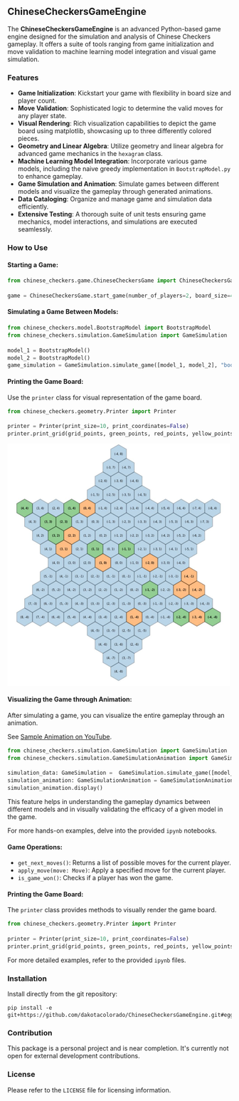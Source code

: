 ## ChineseCheckersGameEngine

The **ChineseCheckersGameEngine** is an advanced Python-based game engine designed for the simulation and analysis of Chinese Checkers gameplay. It offers a suite of tools ranging from game initialization and move validation to machine learning model integration and visual game simulation.

### Features

- **Game Initialization**: Kickstart your game with flexibility in board size and player count.
- **Move Validation**: Sophisticated logic to determine the valid moves for any player state.
- **Visual Rendering**: Rich visualization capabilities to depict the game board using matplotlib, showcasing up to three differently colored pieces.
- **Geometry and Linear Algebra**: Utilize geometry and linear algebra for advanced game mechanics in the `hexagram` class.
- **Machine Learning Model Integration**: Incorporate various game models, including the naive greedy implementation in `BootstrapModel.py` to enhance gameplay.
- **Game Simulation and Animation**: Simulate games between different models and visualize the gameplay through generated animations.
- **Data Cataloging**: Organize and manage game and simulation data efficiently.
- **Extensive Testing**: A thorough suite of unit tests ensuring game mechanics, model interactions, and simulations are executed seamlessly.

### How to Use

#### Starting a Game:

```python
from chinese_checkers.game.ChineseCheckersGame import ChineseCheckersGame

game = ChineseCheckersGame.start_game(number_of_players=2, board_size=4)
```

#### Simulating a Game Between Models:

```python
from chinese_checkers.model.BootstrapModel import BootstrapModel
from chinese_checkers.simulation.GameSimulation import GameSimulation

model_1 = BootstrapModel()
model_2 = BootstrapModel()
game_simulation = GameSimulation.simulate_game([model_1, model_2], "bootstrap_model", "1.0")
```


#### Printing the Game Board:

Use the `printer` class for visual representation of the game board.

```python
from chinese_checkers.geometry.Printer import Printer

printer = Printer(print_size=10, print_coordinates=False)
printer.print_grid(grid_points, green_points, red_points, yellow_points)
```

<p float="center">
  <img src="/images/game_screenshot.JPG?raw=true" width="500" />
</p>

#### Visualizing the Game through Animation:

After simulating a game, you can visualize the entire gameplay through an animation.

See [Sample Animation on YouTube](https://www.youtube.com/shorts/5G_hqv_NYUs).

```python
from chinese_checkers.simulation.GameSimulation import GameSimulation
from chinese_checkers.simulation.GameSimulationAnimation import GameSimulationAnimation

simulation_data: GameSimulation =  GameSimulation.simulate_game([model_1, model_2], "bootstrap_model", "1.0")
simulation_animation: GameSimulationAnimation = GameSimulationAnimation.from_simulation_data(simulation_data)
simulation_animation.display()
```

This feature helps in understanding the gameplay dynamics between different models and in visually validating the efficacy of a given model in the game.


For more hands-on examples, delve into the provided `ipynb` notebooks.


#### Game Operations:

- `get_next_moves()`: Returns a list of possible moves for the current player.
- `apply_move(move: Move)`: Apply a specified move for the current player.
- `is_game_won()`: Checks if a player has won the game.

#### Printing the Game Board:

The `printer` class provides methods to visually render the game board.

```python
from chinese_checkers.geometry.Printer import Printer

printer = Printer(print_size=10, print_coordinates=False)
printer.print_grid(grid_points, green_points, red_points, yellow_points)
```

For more detailed examples, refer to the provided `ipynb` files.

### Installation

Install directly from the git repository:
```
pip install -e git+https://github.com/dakotacolorado/ChineseCheckersGameEngine.git#egg=chinese_checkers
```

### Contribution

This package is a personal project and is near completion. It's currently not open for external development contributions.

### License

Please refer to the `LICENSE` file for licensing information.
